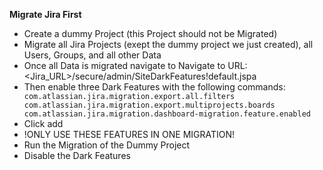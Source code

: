 

**Migrate Jira First**

* Create a dummy Project (this Project should not be Migrated)
* Migrate all Jira Projects (exept the dummy project we just created), all Users, Groups, and all other Data
* Once all Data is migrated navigate to Navigate to URL:  
<Jira_URL>/secure/admin/SiteDarkFeatures!default.jspa
* Then enable three Dark Features with the following commands:
        <code>
        com.atlassian.jira.migration.export.all.filters
        com.atlassian.jira.migration.export.multiprojects.boards
        com.atlassian.jira.migration.dashboard-migration.feature.enabled
        </code>
* Click add 
* !ONLY  USE THESE FEATURES IN ONE MIGRATION!
* Run the Migration of the Dummy Project
* Disable the Dark Features 